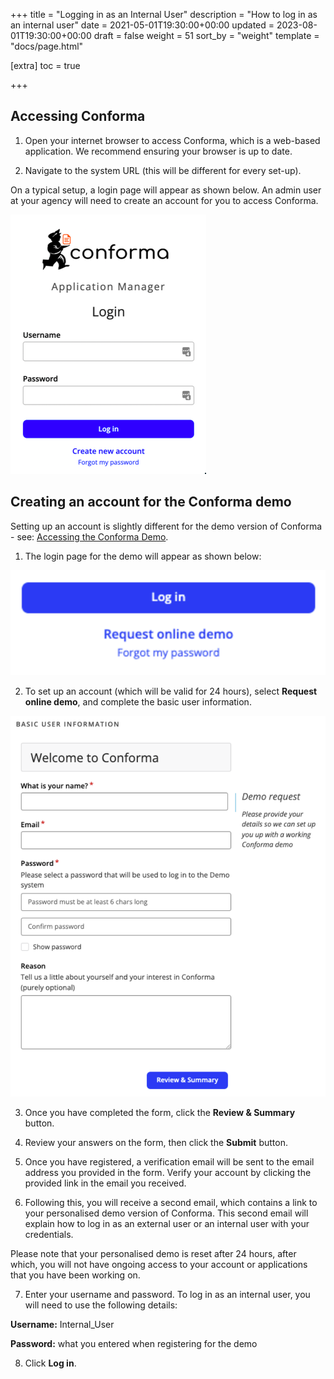 +++
title = "Logging in as an Internal User"
description = "How to log in as an internal user"
date = 2021-05-01T19:30:00+00:00
updated = 2023-08-01T19:30:00+00:00
draft = false
weight = 51
sort_by = "weight"
template = "docs/page.html"

[extra]
toc = true

+++

## Accessing Conforma
1. Open your internet browser to access Conforma, which is a web-based application. We recommend ensuring your browser is up to date.  

2. Navigate to the system URL (this will be different for every set-up).

<div class="tip">
On a typical setup, a login page will appear as shown below. An admin user at your agency will need to create an account for you to access Conforma.
</div> 

![login](/docs/about/demo/login.png)

## Creating an account for the Conforma demo

Setting up an account is slightly different for the demo version of Conforma - see: [Accessing the Conforma Demo](https://docs.conforma.nz/docs/Demo/accessingdemo/).

1. The login page for the demo will appear as shown below:

![login](/docs/about/demo/demologin.png)

2. To set up an account (which will be valid for 24 hours), select <b>Request online demo</b>, and complete the basic user information.

![user info](/docs/about/demo/demologin2.png)

3. Once you have completed the form, click the <b>Review & Summary</b> button.

4. Review your answers on the form, then click the <b>Submit</b> button.

5. Once you have registered, a verification email will be sent to the email address you provided in the form. Verify your account by clicking the provided link in the email you received.

6. Following this, you will receive a second email, which contains a link to your personalised demo version of Conforma. This second email will explain how to log in as an external user or an internal user with your credentials.

<div class="tip">
Please note that your personalised demo is reset after 24 hours, after which, you will not have ongoing access to your account or applications that you have been working on.
</div> 

7. Enter your username and password. To log in as an internal user, you will need to use the following details:

<b>Username:</b> Internal_User

<b>Password:</b> what you entered when registering for the demo

8. Click <b>Log in</b>.

